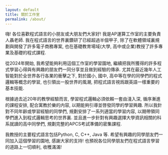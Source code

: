 ```yaml
---
layout: default
title: 關於工作室
permalink: /about/
---
```


嗨! 各位喜歡程式語言的小朋友或大朋友們大家好! 我是AP運算工作室的主要負責人聶老師. 我在程式語言的世界裏鑽研了已經超過半個甲子, 除了在軟體領域裏規劃與開發了許多電子商務專案, 也在基礎教育場域(大學, 高中或企業)教授了許多專業及基礎的程式課程. 

從2024年開始, 我希望能夠利用這個工作室的學習園地, 繼續把我所獲得的許多程式學習心得與有興趣的朋友們一同分享並且做到經驗的傳承.
尤其在最近幾年人工智能對於全世界各行各業的衝擊之下, 對於國小, 國中, 高中等在學的同學們的程式邏輯等概念的學習, 也引領出一股世界的風潮, 把程式語言視爲跟英語一樣重要的基本技能. 

根據過去近20年的教學經驗而言, 學習程式邏輯必須依賴一套由淺入深, 循序漸進的課程安排, 配合寓教於樂的内容, 以期能夠引導並啓發同學的學習興趣. 
所以我針對不同年齡或學習經驗的同學們, 規劃安排了一系列適當的學習内容, 以期帶領同學們進入到程式邏輯思考的世界裏. 並且進一步針對有興趣選擇大學資訊相關的科系就讀的高中同學們, 規劃完整的APCS考試準備的密集課程.

我教授的主要程式語言包括Python, C, C++, Java 等. 希望有興趣的同學朋友們一同加入這個學習的園地, 感謝大家的支持! 也預祝各位同學朋友們在程式語言學習的道路上一切順利, 收穫滿滿!

